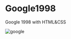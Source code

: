 # Google1998
 Google 1998 with HTML&CSS

![google](https://github.com/user-attachments/assets/afa7ed38-7ded-41f5-8d0f-06931d138e39)
